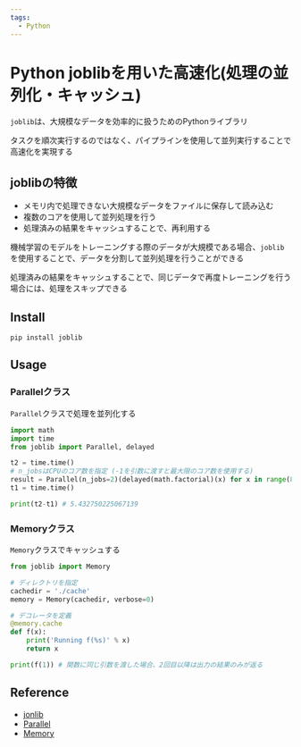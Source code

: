 ```yaml
---
tags:
  - Python
---
```


# Python joblibを用いた高速化(処理の並列化・キャッシュ)

`joblib`は、大規模なデータを効率的に扱うためのPythonライブラリ

タスクを順次実行するのではなく、パイプラインを使用して並列実行することで高速化を実現する

## joblibの特徴

- メモリ内で処理できない大規模なデータをファイルに保存して読み込む
- 複数のコアを使用して並列処理を行う
- 処理済みの結果をキャッシュすることで、再利用する

機械学習のモデルをトレーニングする際のデータが大規模である場合、`joblib`を使用することで、データを分割して並列処理を行うことができる

処理済みの結果をキャッシュすることで、同じデータで再度トレーニングを行う場合には、処理をスキップできる

## Install

```
pip install joblib
```

## Usage

### Parallelクラス

`Parallel`クラスで処理を並列化する

```py
import math
import time
from joblib import Parallel, delayed

t2 = time.time()
# n_jobsはCPUのコア数を指定 (-1を引数に渡すと最大限のコア数を使用する)
result = Parallel(n_jobs=2)(delayed(math.factorial)(x) for x in range(8000))
t1 = time.time()

print(t2-t1) # 5.432750225067139
```

### Memoryクラス

`Memory`クラスでキャッシュする

```py
from joblib import Memory

# ディレクトリを指定
cachedir = './cache'
memory = Memory(cachedir, verbose=0)

# デコレータを定義
@memory.cache
def f(x):
    print('Running f(%s)' % x)
    return x

print(f(1)) # 関数に同じ引数を渡した場合、2回目以降は出力の結果のみが返る
```

## Reference
- [jonlib](https://joblib.readthedocs.io/en/latest/)
- [Parallel](https://joblib.readthedocs.io/en/latest/parallel.html)
- [Memory](https://joblib.readthedocs.io/en/latest/memory.html#module-joblib.memory)